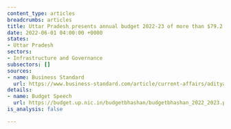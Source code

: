 ```yaml
---
content_type: articles
breadcrumbs: articles
title: Uttar Pradesh presents annual budget 2022-23 of more than $79.2 billion
date: 2022-06-01 04:00:00 +0000
states:
- Uttar Pradesh
sectors:
- Infrastructure and Governance
subsectors: []
sources:
- name: Business Standard
  url: https://www.business-standard.com/article/current-affairs/adityanath-2-0-presents-maiden-up-annual-budget-2022-23-of-rs-6-15-trn-122052600884_1.html
details:
- name: Budget Speech
  url: https://budget.up.nic.in/budgetbhashan/budgetbhashan_2022_2023.pdf
is_analysis: false

---
```

